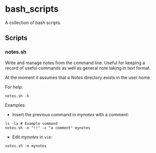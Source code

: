 # bash_scripts

A collection of bash scripts.

## Scripts

### notes.sh

Write and manage notes from the command line. Useful for keeping a record of
useful commands as well as general note taking in text format.

At the moment it assumes that a *Notes* directory exists in the user home.

For help:
```
notes.sh -h
```

Examples:

- Insert the previous command in *mynotes* with a comment:
```
ls -la # Example command
notes.sh -n "!!" -c "a comment" mynotes
```

- Edit *mynotes* in `vim`:
```
notes.sh -e mynotes
```

